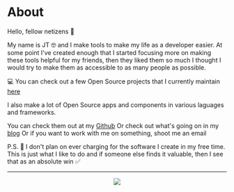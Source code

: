 # About

Hello, fellow netizens 👾

My name is JT 🤓 and I make tools to make my life as a developer easier.
At some point I've created enough that I started focusing more on making these tools helpful for my friends, then they liked them so much I thought I would try to make them as accessible to as many people as possible.

💻 You can check out a few Open Source projects that I currently maintain [here](/projects/)

I also make a lot of Open Source apps and components in various laguages and frameworks.

You can check them out at my [Github](https://github.com/Pterobyte)
Or check out what's going on in my [blog](/blog/)
Or if you want to work with me on something, shoot me an email

P.S.
💸 I don't plan on ever charging for the software I create in my free time. This is just what I like to do and if someone else finds it valuable, then I see that as an absolute win ✅

***

<p align="center">
  <img src="/logo.png">
</p>